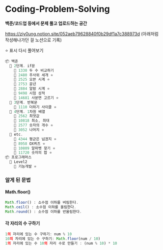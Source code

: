 # Coding-Problem-Solving

**백준/코드업 등에서 문제 풀고 업로드하는 공간**

https://ziy0ung.notion.site/052aeb79628840f0b29df1a7c388973d
(아래처럼 작성해나가던 걸 노션으로 기록)

⭐️ 표시 다시 풀어보기

```c
📦 백준
  📁 2단계. if문
    📄 1330 두 수 비교하기
    📄 2480 주사위 세개 ⭐️
    📄 2525 오븐 시계 ⭐️
    📄 2753 윤년
    📄 2884 알람 시계 ⭐️
    📄 9498 시험 성적
    📄 14681 사분면 고르기 ⭐️
  📄 3단계. 반복문
    📄 1110 더하기 사이클 ⭐️
  📄 4단계. 1차원 배열
    📄 2562 최댓값
    📄 10818 최소, 최대
    📄 2577 숫자의 개수 ⭐️
    📄 3052 나머지 ⭐️
  📁 etc.
    📄 4344 평균은 넘겠지 ⭐️
    📄 8958 OX퀴즈 ⭐️
    📄 10809 알파벳 찾기 ⭐️
    📄 11720 숫자의 합 ⭐️
📦 프로그래머스
  📁 Level2
    📄 기능개발 ⭐️

```

### 알게 된 문법

#### Math.floor()

```javascript
Math.floor() : 소수점 이하를 버림한다.
Math.ceil() : 소수점 이하를 올림한다.
Math.round() : 소수점 이하를 반올림한다.
```

#### 각 자리의 수 구하기

```javascript
1의 자리에 있는 수 구하기: num % 10
10의 자리에 있는 수 구하기: Math.floor(num / 10)
1의 자리에 있는 수 10의 자리 수로 만들기 : (num % 10) * 10
```
